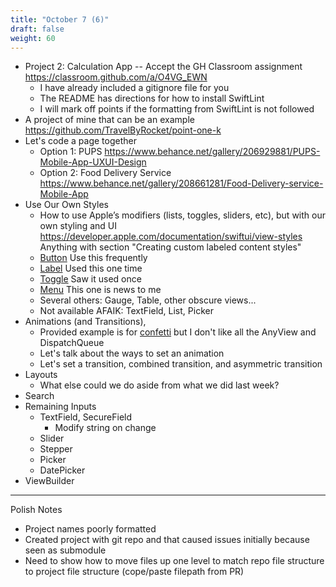```yaml
---
title: "October 7 (6)"
draft: false
weight: 60
---
```


* Project 2: Calculation App -- Accept the GH Classroom assignment https://classroom.github.com/a/O4VG_EWN
    * I have already included a gitignore file for you
    * The README has directions for how to install SwiftLint
    * I will mark off points if the formatting from SwiftLint is not followed
* A project of mine that can be an example https://github.com/TravelByRocket/point-one-k
* Let's code a page together
    * Option 1: PUPS https://www.behance.net/gallery/206929881/PUPS-Mobile-App-UXUI-Design
    * Option 2: Food Delivery Service https://www.behance.net/gallery/208661281/Food-Delivery-service-Mobile-App
* Use Our Own Styles
    * How to use Apple’s modifiers (lists, toggles, sliders, etc), but with our own styling and UI
    https://developer.apple.com/documentation/swiftui/view-styles
    Anything with section "Creating custom labeled content styles"
    * [Button](https://developer.apple.com/documentation/swiftui/buttonstyle) Use this frequently
    * [Label](https://developer.apple.com/documentation/swiftui/labelstyle) Used this one time
    * [Toggle](https://developer.apple.com/documentation/swiftui/togglestyle) Saw it used once
    * [Menu](https://developer.apple.com/documentation/swiftui/menustyle) This one is news to me
    * Several others: Gauge, Table, other obscure views...
    * Not available AFAIK: TextField, List, Picker
* Animations (and Transitions),
    * Provided example is for [confetti](https://github.com/simibac/ConfettiSwiftUI) but I don't like all the AnyView and DispatchQueue
    * Let's talk about the ways to set an animation
    * Let's set a transition, combined transition, and asymmetric transition
* Layouts
    * What else could we do aside from what we did last week?
* Search
* Remaining Inputs
    * TextField, SecureField
        * Modify string on change
    * Slider
    * Stepper
    * Picker
    * DatePicker
* ViewBuilder


---

Polish Notes

* Project names poorly formatted
* Created project with git repo and that caused issues initially because seen as submodule
* Need to show how to move files up one level to match repo file structure to project file structure (cope/paste filepath from PR)
